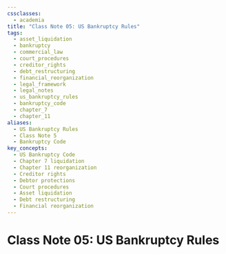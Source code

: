 ```yaml
---
cssclasses:
  - academia
title: "Class Note 05: US Bankruptcy Rules"
tags:
  - asset_liquidation
  - bankruptcy
  - commercial_law
  - court_procedures
  - creditor_rights
  - debt_restructuring
  - financial_reorganization
  - legal_framework
  - legal_notes
  - us_bankruptcy_rules
  - bankruptcy_code
  - chapter_7
  - chapter_11
aliases:
  - US Bankruptcy Rules
  - Class Note 5
  - Bankruptcy Code
key_concepts:
  - US Bankruptcy Code
  - Chapter 7 liquidation
  - Chapter 11 reorganization
  - Creditor rights
  - Debtor protections
  - Court procedures
  - Asset liquidation
  - Debt restructuring
  - Financial reorganization
---
```

# Class Note 05: US Bankruptcy Rules
